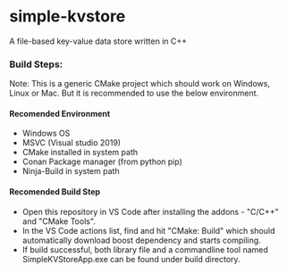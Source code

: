 # simple-kvstore

A file-based key-value data store written in C++

### Build Steps:

Note: This is a generic CMake project which should work on Windows, Linux or Mac. But it is recommended to use the below environment.

#### Recomended Environment
   - Windows OS
   - MSVC (Visual studio 2019)
   - CMake installed in system path
   - Conan Package manager (from python pip)
   - Ninja-Build in system path

#### Recomended Build Step
   - Open this repository in VS Code after installing the addons - "C/C++" and "CMake Tools".
   - In the VS Code actions list, find and hit "CMake: Build" which should automatically download boost dependency and starts compiling.
   - If build successful, both library file and a commandline tool named SimpleKVStoreApp.exe can be found under build directory.
